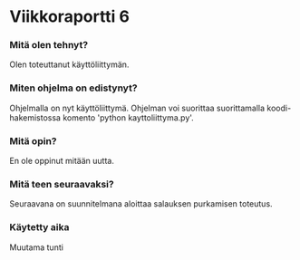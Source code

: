 # Viikkoraportti 6
### Mitä olen tehnyt?
Olen toteuttanut käyttöliittymän.
### Miten ohjelma on edistynyt?
Ohjelmalla on nyt käyttöliittymä. Ohjelman voi suorittaa suorittamalla koodi-hakemistossa komento 'python kayttoliittyma.py'.
### Mitä opin?
En ole oppinut mitään uutta.
### Mitä teen seuraavaksi?
Seuraavana on suunnitelmana aloittaa salauksen purkamisen toteutus.
### Käytetty aika
Muutama tunti
